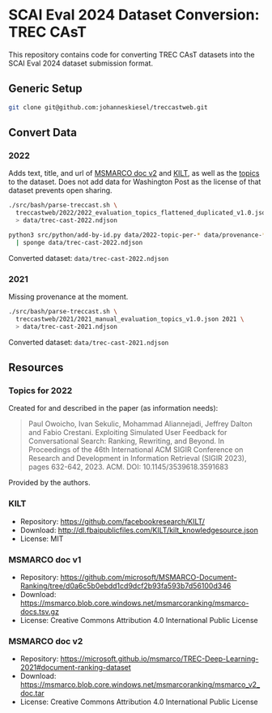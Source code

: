# SCAI Eval 2024 Dataset Conversion: TREC CAsT

This repository contains code for converting TREC CAsT datasets into the SCAI Eval 2024 dataset submission format.

## Generic Setup
```bash
git clone git@github.com:johanneskiesel/treccastweb.git
```

## Convert Data
### 2022
Adds text, title, and url of [MSMARCO doc v2](#msmarco-doc-v2) and [KILT](#kilt), as well as the [topics](#topics-for-2022) to the dataset. Does not add data for Washington Post as the license of that dataset prevents open sharing.

```bash
./src/bash/parse-treccast.sh \
  treccastweb/2022/2022_evaluation_topics_flattened_duplicated_v1.0.json 2022 \
  > data/trec-cast-2022.ndjson

python3 src/python/add-by-id.py data/2022-topic-per-* data/provenance-* data/trec-cast-2022.ndjson \
  | sponge data/trec-cast-2022.ndjson
```

Converted dataset: `data/trec-cast-2022.ndjson`


### 2021
Missing provenance at the moment.

```bash
./src/bash/parse-treccast.sh \
  treccastweb/2021/2021_manual_evaluation_topics_v1.0.json 2021 \
  > data/trec-cast-2021.ndjson
```

Converted dataset: `data/trec-cast-2021.ndjson`



## Resources

### Topics for 2022
Created for and described in the paper (as information needs):

> Paul Owoicho, Ivan Sekulic, Mohammad Aliannejadi, Jeffrey Dalton and Fabio Crestani. Exploiting Simulated User Feedback for Conversational Search: Ranking, Rewriting, and Beyond. In Proceedings of the 46th International ACM SIGIR Conference on Research and Development in Information Retrieval (SIGIR 2023), pages 632-642, 2023. ACM. DOI: 10.1145/3539618.3591683

Provided by the authors.

### KILT
- Repository: https://github.com/facebookresearch/KILT/
- Download:   http://dl.fbaipublicfiles.com/KILT/kilt_knowledgesource.json
- License:    MIT

### MSMARCO doc v1
- Repository: https://github.com/microsoft/MSMARCO-Document-Ranking/tree/d0a6c5b0ebdd1cd9dcf2b93fa593b7d56100d346
- Download:   https://msmarco.blob.core.windows.net/msmarcoranking/msmarco-docs.tsv.gz
- License:    Creative Commons Attribution 4.0 International Public License

### MSMARCO doc v2
- Repository: https://microsoft.github.io/msmarco/TREC-Deep-Learning-2021#document-ranking-dataset
- Download:   https://msmarco.blob.core.windows.net/msmarcoranking/msmarco_v2_doc.tar
- License:    Creative Commons Attribution 4.0 International Public License

